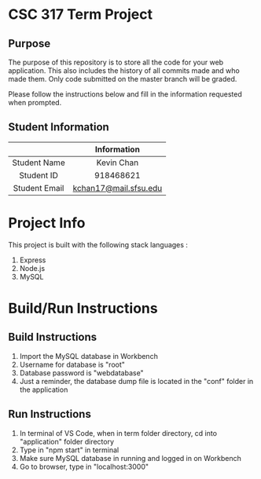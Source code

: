 # CSC 317 Term Project

## Purpose

The purpose of this repository is to store all the code for your web application. This also includes the history of all commits made and who made them. Only code submitted on the master branch will be graded.

Please follow the instructions below and fill in the information requested when prompted.

## Student Information

|               | Information           |
|:-------------:|:-------------:        |
| Student Name  | Kevin Chan            |
| Student ID    | 918468621             |
| Student Email | kchan17@mail.sfsu.edu |


# Project Info
 
 This project is built with the following stack languages :
 1. Express
 2. Node.js
 3. MySQL

# Build/Run Instructions

## Build Instructions
1. Import the MySQL database in Workbench
2. Username for database is "root"
3. Database password is "webdatabase"
4. Just a reminder, the database dump  file is located in the "conf" folder in the application

## Run Instructions
1. In terminal of VS Code, when in term folder directory, cd into "application" folder directory
2. Type in "npm start" in terminal
3. Make sure MySQL database in running  and logged in   on Workbench
4. Go to browser, type in "localhost:3000"
